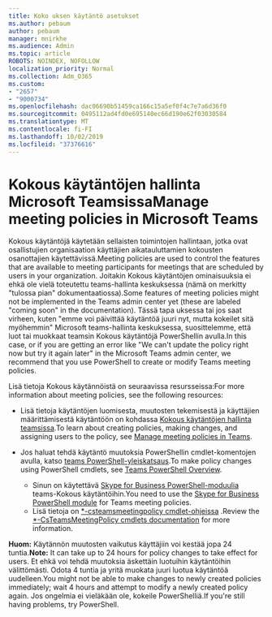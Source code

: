 ```yaml
---
title: Koko uksen käytäntö asetukset
ms.author: pebaum
author: pebaum
manager: mnirkhe
ms.audience: Admin
ms.topic: article
ROBOTS: NOINDEX, NOFOLLOW
localization_priority: Normal
ms.collection: Adm_O365
ms.custom:
- "2657"
- "9000734"
ms.openlocfilehash: dac06690b51459ca166c15a5ef0f4c7e7a6d36f0
ms.sourcegitcommit: 0495112ad4fd0e695140ec66d190e62f03030584
ms.translationtype: MT
ms.contentlocale: fi-FI
ms.lasthandoff: 10/02/2019
ms.locfileid: "37376616"
---
```

# <a name="manage-meeting-policies-in-microsoft-teams"></a><span data-ttu-id="fc1cf-102">Kokous käytäntöjen hallinta Microsoft Teamsissa</span><span class="sxs-lookup"><span data-stu-id="fc1cf-102">Manage meeting policies in Microsoft Teams</span></span>

<span data-ttu-id="fc1cf-103">Kokous käytäntöjä käytetään sellaisten toimintojen hallintaan, jotka ovat osallistujien organisaation käyttäjien aikatauluttamien kokousten osanottajien käytettävissä.</span><span class="sxs-lookup"><span data-stu-id="fc1cf-103">Meeting policies are used to control the features that are available to meeting participants for meetings that are scheduled by users in your organization.</span></span> <span data-ttu-id="fc1cf-104">Joitakin Kokous käytäntöjen ominaisuuksia ei ehkä ole vielä toteutettu teams-hallinta keskuksessa (nämä on merkitty "tulossa pian" dokumentaatiossa).</span><span class="sxs-lookup"><span data-stu-id="fc1cf-104">Some features of meeting policies might not be implemented in the Teams admin center yet (these are labeled "coming soon" in the documentation).</span></span> <span data-ttu-id="fc1cf-105">Tässä tapa uksessa tai jos saat virheen, kuten "emme voi päivittää käytäntöä juuri nyt, mutta kokeilet sitä myöhemmin" Microsoft teams-hallinta keskuksessa, suosittelemme, että luot tai muokkaat teamsin Kokous käytäntöjä PowerShellin avulla.</span><span class="sxs-lookup"><span data-stu-id="fc1cf-105">In this case, or if you are getting an error like "We can't update the policy right now but try it again later" in the Microsoft Teams admin center, we recommend that you use PowerShell to create or modify Teams meeting policies.</span></span> 

<span data-ttu-id="fc1cf-106">Lisä tietoja Kokous käytännöistä on seuraavissa resursseissa:</span><span class="sxs-lookup"><span data-stu-id="fc1cf-106">For more information about meeting policies, see the following resources:</span></span>

- <span data-ttu-id="fc1cf-107">Lisä tietoja käytäntöjen luomisesta, muutosten tekemisestä ja käyttäjien määrittämisestä käytäntöön on kohdassa [Kokous käytäntöjen hallinta teamsissa](https://docs.microsoft.com/en-us/microsoftteams/meeting-policies-in-teams).</span><span class="sxs-lookup"><span data-stu-id="fc1cf-107">To learn about creating policies, making changes, and assigning users to the policy, see [Manage meeting policies in Teams](https://docs.microsoft.com/en-us/microsoftteams/meeting-policies-in-teams).</span></span>

- <span data-ttu-id="fc1cf-108">Jos haluat tehdä käytäntö muutoksia PowerShellin cmdlet-komentojen avulla, katso [teams PowerShell-yleiskatsaus](https://docs.microsoft.com/microsoftteams/teams-powershell-overview).</span><span class="sxs-lookup"><span data-stu-id="fc1cf-108">To make policy changes using PowerShell cmdlets, see [Teams PowerShell Overview](https://docs.microsoft.com/microsoftteams/teams-powershell-overview).</span></span> 
    - <span data-ttu-id="fc1cf-109">Sinun on käytettävä [Skype for Business PowerShell-moduulia](https://www.microsoft.com/download/details.aspx?id=39366) teams-Kokous käytäntöihin.</span><span class="sxs-lookup"><span data-stu-id="fc1cf-109">You need to use the [Skype for Business PowerShell module](https://www.microsoft.com/download/details.aspx?id=39366) for Teams meeting policies.</span></span> 
    - <span data-ttu-id="fc1cf-110">Lisä tietoja on [\*-csteamsmeetingpolicy cmdlet-ohjeissa](https://docs.microsoft.com/search/?search=CsTeamsMeetingPolicy&view=skype-ps) .</span><span class="sxs-lookup"><span data-stu-id="fc1cf-110">Review the [\*-CsTeamsMeetingPolicy cmdlets documentation](https://docs.microsoft.com/search/?search=CsTeamsMeetingPolicy&view=skype-ps) for more information.</span></span>

<span data-ttu-id="fc1cf-111">**Huom:** Käytännön muutosten vaikutus käyttäjiin voi kestää jopa 24 tuntia.</span><span class="sxs-lookup"><span data-stu-id="fc1cf-111">**Note:** It can take up to 24 hours for policy changes to take effect for users.</span></span> <span data-ttu-id="fc1cf-112">Et ehkä voi tehdä muutoksia äskettäin luotuihin käytäntöihin välittömästi. Odota 4 tuntia ja yritä muokata juuri luotua käytäntöä uudelleen.</span><span class="sxs-lookup"><span data-stu-id="fc1cf-112">You might not be able to make changes to newly created policies immediately; wait 4 hours and attempt to modify a newly created policy again.</span></span> <span data-ttu-id="fc1cf-113">Jos ongelmia ei vieläkään ole, kokeile PowerShelliä.</span><span class="sxs-lookup"><span data-stu-id="fc1cf-113">If you're still having problems, try PowerShell.</span></span>  